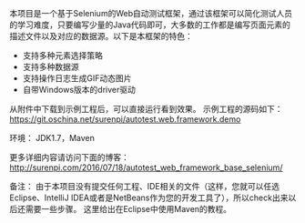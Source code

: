 本项目是一个基于Selenium的Web自动测试框架，通过该框架可以简化测试人员的学习难度，只要编写少量的Java代码即可，大多数的工作都是编写页面元素的描述文件以及对应的数据源。以下是本框架的特色：
- 支持多种元素选择策略
- 支持多种数据源
- 支持操作日志生成GIF动态图片
- 自带Windows版本的driver驱动

从附件中下载到示例工程后，可以直接运行看到效果。
示例工程的源码如下：
https://git.oschina.net/surenpi/autotest.web.framework.demo

环境：
JDK1.7，Maven

更多详细内容请访问下面的博客：
http://surenpi.com/2016/07/18/autotest_web_framework_base_selenium/

备注：
由于本项目没有提交任何工程、IDE相关的文件（这样，您就可以任选Eclipse、IntelliJ IDEA或者是NetBeans作为您的开发工具了），所以check出来以后还需要一些步骤。
这里给出在Eclipse中使用Maven的教程。
